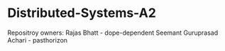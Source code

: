 # Distributed-Systems-A2

Repositroy owners:
Rajas Bhatt - dope-dependent
Seemant Guruprasad Achari - pasthorizon
